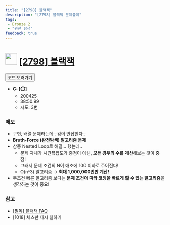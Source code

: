 ```yaml
---
title: "[2798] 블랙잭"
description: "[2798] 블랙잭 문제풀이"
tags: 
 - Bronze 2
 - "완전 탐색"
feedback: true
---
```

<h1><img src="https://doky.space/assets/icpclev/b2.svg" height="37px"> <a href="http://icpc.me/2798" target="_blank">[2798] 블랙잭</a></h1>

<a href="https://github.com/DokySp/acmicpc-practice/tree/master/2798"><button class="btn btn-info">코드 보러가기</button></a>

- **C: [:o:]**
  - 200425
  - 38:50.99
  - 시도: 3번

### 메모
 - ~~구현, 배열 문제라는데.. 감이 안잡힌다..~~
 - **Bruth-Force (완전탐색) 알고리즘 문제**
 - 삼중 Nested Loop로 해결... 했는데..
    - 문제 자체가 시간복잡도가 중점이 아닌, **모든 경우의 수를 계산**해보는 것이 중점!
    - 그래서 문제 조건의 N이 애초에 100 이하로 주어진다!
    - O(n^3) 알고리즘 → **최대 1,000,000번만 계산!**
 - 무조건 빠른 알고리즘 보다는 **문제 조건에 따라 코딩을 빠르게 할 수 있는 알고리즘**을 생각하는 것이 중요!

### 참고
 - [[필독] 블랙잭 FAQ](https://www.acmicpc.net/board/view/47357)
 - [1018] 체스판 다시 칠하기

